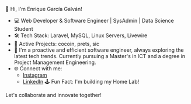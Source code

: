 👋 Hi, I'm Enrique García Galván!

- 💻 Web Developer & Software Engineer | SysAdmin | Data Science Student
- 🛠️ Tech Stack: Laravel, MySQL, Linux Servers, Livewire
- 🚀 Active Projects: cocoin, prets, sic
- 🎯 I'm a proactive and efficient software engineer, always exploring the latest tech trends. Currently pursuing a Master's in ICT and a degree in Project Management Engineering.
- 🌐 Connect with me:
  - [Instagram](https://www.instagram.com/gargaenrique/)
  - [LinkedIn](https://www.linkedin.com/in/enrique-garcia-galvan/)
🕹️ Fun Fact: I'm building my Home Lab!

Let's collaborate and innovate together!
